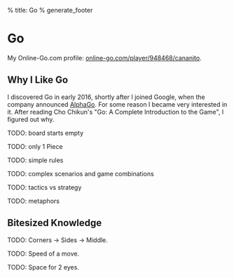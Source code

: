 % title: Go
% generate_footer

# Go

My Online-Go.com profile: [online-go.com/player/948468/cananito](https://online-go.com/player/948468/cananito).

## Why I Like Go

I discovered Go in early 2016, shortly after I joined Google, when the company announced [AlphaGo](https://en.wikipedia.org/wiki/AlphaGo_versus_Lee_Sedol). For some reason I became very interested in it. After reading Cho Chikun's "Go: A Complete Introduction to the Game", I figured out why.

TODO: board starts empty

TODO: only 1 Piece

TODO: simple rules

TODO: complex scenarios and game combinations

TODO: tactics vs strategy

TODO: metaphors

## Bitesized Knowledge

TODO: Corners -> Sides -> Middle.

TODO: Speed of a move.

TODO: Space for 2 eyes.
